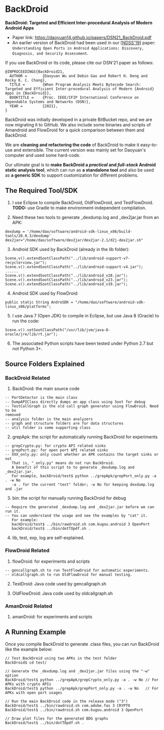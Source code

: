 # BackDroid

**BackDroid: Targeted and Efficient Inter-procedural Analysis of Modern Android Apps**
* Paper link: https://daoyuan14.github.io/papers/DSN21_BackDroid.pdf
* An earlier version of BackDroid had been used in our [[NDSS'19](https://daoyuan14.github.io/papers/NDSS19_OpenPort.pdf)] paper: ```Understanding Open Ports in Android Applications: Discovery, Diagnosis, and Security Assessment```.

If you use BackDroid or its code, please cite our DSN'21 paper as follows:
```
@INPROCEEDINGS{BackDroid21,
  AUTHOR =       {Daoyuan Wu and Debin Gao and Robert H. Deng and Rocky K. C. Chang},
  TITLE =        {When Program Analysis Meets Bytecode Search: Targeted and Efficient Inter-procedural Analysis of Modern {Android} Apps in {BackDroid}},
  BOOKTITLE =    {Proc. IEEE/IFIP International Conference on Dependable Systems and Networks (DSN)},
  YEAR =         {2021},
}
```

BackDroid was initially developed in a private BitBucket repo, and we are now migrating it to GitHub.
We also include some binaries and scripts of Amandroid and FlowDroid for a quick comparison between them and BackDroid.

We are **cleaning and refactoring the code** of BackDroid to make it easy-to-use and extensible.
The current version was mainly set for Daoyuan's computer and used some hard-code.

Our ultimate goal is to **make BackDroid a *practical* and *full-stack* Android static analysis tool**, which can run as **a standalone tool** and also be used as **a generic SDK** to support customization for different problems.


## The Required Tool/SDK

1. I use Eclipse to compile BackDroid, OldFlowDroid, and TestFlowDroid.<br>
**TODO:** use Gradle to make environment-independent compilation.

2. Need these two tools to generate _dexdump.log and _dex2jar.jar from an APK:
```
dexdump = '/home/dao/software/android-sdk-linux_x86/build-tools/28.0.3/dexdump'
dex2jar="/home/dao/software/dex2jar/dex2jar-2.1/d2j-dex2jar.sh"
```

3. Android SDK used by BackDroid (already in the lib folder):
```
Scene.v().extendSootClassPath("../lib/android-support-v7-recyclerview.jar");
Scene.v().extendSootClassPath("../lib/android-support-v4.jar");
......
Scene.v().extendSootClassPath("../lib/android_v28.jar");
Scene.v().extendSootClassPath("../lib/android_v23.jar");
Scene.v().extendSootClassPath("../lib/android_v19.jar");
```

4. Android SDK used by FlowDroid:
```
public static String AndroSDK = "/home/dao/software/android-sdk-linux_x86/platforms";
```

5. I use Java 7 (Open JDK) to compile in Eclipse, but use Java 8 (Oracle) to run the code:
```
Scene.v().setSootClassPath("/usr/lib/jvm/java-8-oracle/jre/lib/rt.jar");
```

6. The associated Python scripts have been tested under Python 2.7 but not Python 3+.


## Source Folders Explained

### BackDroid Related
1. BackDroid: the main source code
```
-- PortDetector is the main class
-- DumpAPIClass directly dumps an app class using Soot for debug
-- TestCallGraph is the old call graph generator using FlowDroid. Need to be
removed
-- analysis folder is the main analyzers
-- graph and structure folders are for data structures
-- util folder is some supporting class
```

2. grepApk: the script for automatically running BackDroid for experiments
```
-- grepCrypto.py: for crypto API related sinks
-- grepPort.py: for open port API related sinks
-- XXX_only.py: only count whether an APK contains the target sinks or not
   That is, "_only.py" means do not run BackDroid.
   A benefit of this script to to generate _dexdump.log and _dex2jar.jar.
   For example, backDroid/test$ python ../grepApk/grepPort_only.py -a . -w No         
   -a . for the current "test" folder; -w No for keeping dexdump.log and .jar
```

3. bin: the script for manually running BackDroid for debug
```
-- Require the generated _dexdump.log and _dex2jar.jar before we can run it.
-- You can understand the usage and see the examples by "cat" it.
   For example:
   backDroid/test$ ../bin/rawdroid.sh com.kugou.android 3 OpenPort
   backDroid/test$ ../bin/dotTOpdf.sh .
```

4. lib, test, exp, log are self-explained.

### FlowDroid Related
1. flowDroid: for experiments and scripts
```
-- gencallgraph.sh to run TestFlowDroid for automatic experiments.
-- oldcallgraph.sh to run OldFlowDroid for manual testing.
```

2. TestDroid: Java code used by gencallgraph.sh

3. OldFlowDroid: Java code used by oldcallgraph.sh

### AmanDroid Related
1. amanDroid: for experiments and scripts


## A Running Example
Once you compile BackDroid to generate .class files, you can run BackDroid like the example below:
```
// Test BackDroid using two APKs in the test folder
BackDroid$ cd test/

// Generate the _dexdump.log and _dex2jar.jar files using the "-w" option
BackDroid/test$ python ../grepApk/grepCrypto_only.py -a . -w No // For APKs with crypto APIs
BackDroid/test$ python ../grepApk/grepPort_only.py -a . -w No   // For APKs with open port usages

// Run the main BackDroid code in the release mode ("3")
BackDroid/test$ ../bin/rawdroid.sh com.adobe.fas 3 CRYPTO
BackDroid/test$ ../bin/rawdroid.sh com.kugou.android 3 OpenPort

// Draw plot files for the generated BDG graphs
BackDroid/test$ ../bin/dotTOpdf.sh .
```
